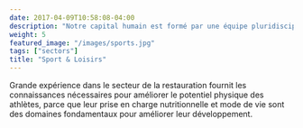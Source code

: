 ```yaml
---
date: 2017-04-09T10:58:08-04:00
description: "Notre capital humain est formé par une équipe pluridisciplinaire d'experts sportifs professionnels"
weight: 5
featured_image: "/images/sports.jpg"
tags: ["sectors"]
title: "Sport & Loisirs"
---
```

Grande expérience dans le secteur de la restauration fournit les connaissances nécessaires pour améliorer le potentiel physique des athlètes, parce que leur prise en charge nutritionnelle et mode de vie sont des domaines fondamentaux pour améliorer leur développement.
